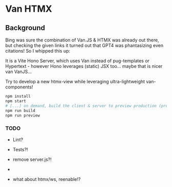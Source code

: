 # Van HTMX

## Background
Bing was sure the combination of Van.JS & HTMX was already out there, but checking the given links it turned out that GPT4 was phantasizing even citations! So I whipped this up:

It is a Vite Hono Server, which uses Van instead of pug-templates or Hypertext - however Hono leverages (static) JSX too... maybe that is nicer van VanJS... 

Try to develop a new htmx-view while leveraging ultra-lightweight van-components!

```sh
npm install
npm start
# [...] on demand, build the client & server to preview production (prebuilt Vite SSR):
npm run build
npm run preview
```

### TODO

- Lint?
- Tests?!

- remove server.js?!
- 
- what about htmx/ws, reenable!?

